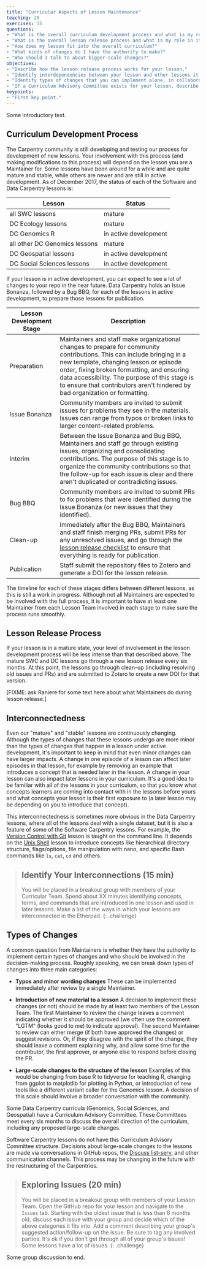 ```yaml
---
title: "Curricular Aspects of Lesson Maintenance"
teaching: 20
exercises: 35
questions:
- "What is the overall curriculum development process and what is my role in it?"
- "What is the overall lesson release process and what is my role in it?"
- "How does my lesson fit into the overall curriculum?"
- "What kinds of changes do I have the authority to make?"
- "Who should I talk to about bigger-scale changes?"
objectives:
- "Describe how the lesson release process works for your lesson."
- "Identify interdependencies between your lesson and other lessons it will be taught with."
- "Identify types of changes that you can implement alone, in collaboration with your Lesson Team, and after consultation with other community members."
- "If a Curriculum Advisory Committee exists for your lesson, describe their responsibilities and how to contact them."
keypoints:
- "First key point."
---
```


Some introductory text.

## Curriculum Development Process

The Carpentry community is still developing and testing our process
for development of new lessons. Your involvement with this process
(and making modifications to this process) will depend on the lesson
you are a Maintainer for. Some lessons have been around for a while
and are quite mature and stable, while others are newer and are still in
active development. As of December 2017, the status of each of the
Software and Data Carpentry lessons is:

| Lesson  | Status |
| --------------- | ------ |
| all SWC lessons | mature |
| DC Ecology lessons | mature |
| DC Genomics R | in active development |
| all other DC Genomics lessons | mature |
| DC Geospatial lessons | in active development |
| DC Social Sciences lessons | in active development |

If your lesson is in active development, you can expect to see a lot
of changes to your repo in the near future. Data Carpentry holds an
Issue Bonanza, followed by a Bug BBQ, for each of the lessons in
active development, to prepare those lessons for publication.

| Lesson Development Stage | Description |
| ---  | --- |
| Preparation | Maintainers and staff make organizational changes to prepare for community contributions. This can include bringing in a new template, changing lesson or episode order, fixing broken formatting, and ensuring data accessibility. The purpose of this stage is to ensure that contributors aren't hindered by bad organization or formatting. |
| Issue Bonanza | Community members are invited to submit issues for problems they see in the materials. Issues can range from typos or broken links to larger content-related problems.|
| Interim | Between the Issue Bonanza and Bug BBQ, Maintainers and staff go through existing issues, organizing and consolidating contributions. The purpose of this stage is to organize the community contributions so that the follow-up for each issue is clear and there aren't duplicated or contradicting issues. |
| Bug BBQ | Community members are invited to submit PRs to fix problems that were identified during the Issue Bonanza (or new issues that they identified).|
| Clean-up | Immediately after the Bug BBQ, Maintainers and staff finish merging PRs, submit PRs for any unresolved issues, and go through the [lesson release checklist]() to ensure that everything is ready for publication.|
| Publication | Staff submit the repository files to Zotero and generate a DOI for the lesson release. |

The timeline for each of these stages differs between different lessons, as this is still a work in progress. Although not all
Maintainers are expected to be involved with the full process, it
is important to have at least one Maintainer from each Lesson Team
involved in each stage to make sure the process runs smoothly.

## Lesson Release Process
If your lesson is in a mature state, your level of involvement in the
lesson development process will be less intense than that described
above. The mature SWC and DC lessons go through a new lesson release
every six months. At this point, the lessons go through clean-up
(including resolving old issues and PRs) and are submitted to Zotero
to create a new DOI for that version.

[FIXME: ask Raniere for some text here about what Maintainers do during lesson release.]

## Interconnectedness

Even our "mature" and "stable" lessons are continuously changing.
Although the types of changes that these lessons undergo are more
minor than the types of changes that happen in a lesson under
active development, it's important to keep in mind that even minor
changes can have larger impacts. A change in one episode of a lesson
can affect later episodes in that lesson, for example by removing an
example that introduces a concept that is needed later in the lesson.
A change in your lesson can also impact later lessons in your
curriculum. It's a good idea to be familiar with all of the lessons
in your curriculum, so that you know what concepts learners are
coming into contact with in the lessons before yours and what
concepts your lesson is their first exposure to (a later lesson may
be depending on you to introduce that concept).

This interconnectedness is sometimes more obvious in the Data Carpentry
lessons, where all of the lessons deal with a single dataset, but it is also
a feature of some of the Software Carpentry lessons. For example, the
[Version Control with Git](http://swcarpentry.github.io/git-novice/) lesson
is taught on the command line. It depends on the [Unix Shell](http://swcarpentry.github.io/shell-novice/) lesson to introduce concepts like
hierarchical directory structure, flags/options, file manipulation with nano, and
specific Bash commands like `ls`, `cat`, `cd` and others.

> ## Identify Your Interconnections (15 min)
> You will be placed in a breakout group with members of your Curricular Team.
> Spend about XX minutes identifying concepts, terms, and commands that are
> introduced in one lesson and used in later lessons. Make a list of the ways
> in which your lessons are interconnected in the Etherpad.
{: .challenge}

## Types of Changes

A common question from Maintainers is whether they have the authority to implement certain
types of changes and who should be involved in the decision-making process. Roughly
speaking, we can break down types of changes into three main categories:

- **Typos and minor wording changes**
    These can be implemented immediately after review by a single Maintainer.

- **Introduction of new material to a lesson**
    A decision to implement these changes (or not) should be made by at least two members of the Lesson Team. The first Maintainer to review the change leaves a comment indicating whether it should be approved (we often use the comment "LGTM" (looks good to me) to indicate approval). The second Maintainer to review can either merge (if both have approved the changes) or suggest revisions. Or, if they disagree with the spirit of the change, they should leave a comment explaining why, and allow some time for the contributor, the first approver, or anyone else to respond before closing the PR.

- **Large-scale changes to the structure of the lesson**
    Examples of this would be changing from base R to tidyverse for teaching R, changing from ggplot to matplotlib for plotting in Python, or introduction of new tools like a different variant caller for the Genomics lesson. A decision of this scale should involve a broader conversation with the community.

Some Data Carpentry curricula (Genomics, Social Sciences, and Geospatial) have a Curriculum
Advisory Committee. These Committees meet every six months to discuss the overall direction
of the curriculum, including any proposed large-scale changes.

Software Carpentry lessons do not have this Curriculum Advisory Committee structure.
Decisions about large-scale changes to the lessons are made via conversations in GitHub
repos, the [Discuss list-serv](), and other communication channels. This process may be
changing in the future with the restructuring of the Carpentries.

> ## Exploring Issues (20 min)
> You will be placed in a breakout group with members of your Lesson Team. Open the GitHub
> repo for your lesson and navigate to the `Issues` tab. Starting with the oldest issue
> that is less than 6 months old, discuss each issue with your group and decide which of
> the above categories it fits into. Add a comment describing your group's suggested
> action/follow-up on the issue. Be sure to tag any involved parties. It's ok if you
> don't get through all of your group's issues! Some lessons have a lot of issues.
{: .challenge}

Some group discussion to end.






